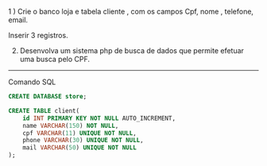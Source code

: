 1 ) Crie o banco loja e tabela cliente , com os campos
Cpf, nome , telefone, email.

Inserir 3 registros.

2. Desenvolva um sistema php de busca de dados que permite efetuar uma busca pelo CPF.

---

Comando SQL

```sql
CREATE DATABASE store;

CREATE TABLE client(
    id INT PRIMARY KEY NOT NULL AUTO_INCREMENT,
    name VARCHAR(150) NOT NULL,
    cpf VARCHAR(11) UNIQUE NOT NULL,
    phone VARCHAR(30) UNIQUE NOT NULL,
    mail VARCHAR(50) UNIQUE NOT NULL
);
```
